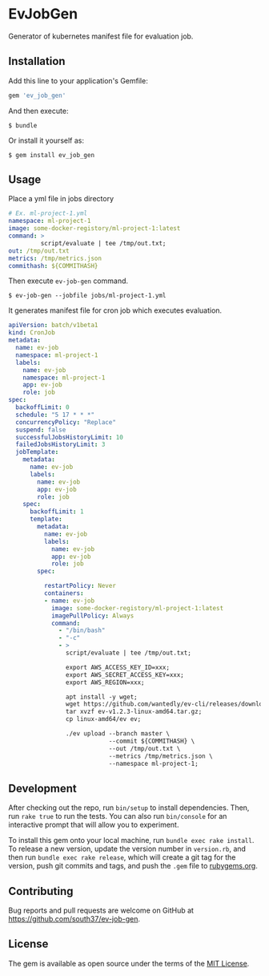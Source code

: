 # EvJobGen
Generator of kubernetes manifest file for evaluation job.

## Installation

Add this line to your application's Gemfile:

```ruby
gem 'ev_job_gen'
```

And then execute:

    $ bundle

Or install it yourself as:

    $ gem install ev_job_gen

## Usage

Place a yml file in jobs directory

```yml
# Ex. ml-project-1.yml
namespace: ml-project-1
image: some-docker-registory/ml-project-1:latest
command: >
         script/evaluate | tee /tmp/out.txt;
out: /tmp/out.txt
metrics: /tmp/metrics.json
commithash: ${COMMITHASH}
```

Then execute `ev-job-gen` command.

```console
$ ev-job-gen --jobfile jobs/ml-project-1.yml
```

It generates manifest file for cron job which executes evaluation.

```yml
apiVersion: batch/v1beta1
kind: CronJob
metadata:
  name: ev-job
  namespace: ml-project-1
  labels:
    name: ev-job
    namespace: ml-project-1
    app: ev-job
    role: job
spec:
  backoffLimit: 0
  schedule: "5 17 * * *"
  concurrencyPolicy: "Replace"
  suspend: false
  successfulJobsHistoryLimit: 10
  failedJobsHistoryLimit: 3
  jobTemplate:
    metadata:
      name: ev-job
      labels:
        name: ev-job
        app: ev-job
        role: job
    spec:
      backoffLimit: 1
      template:
        metadata:
          name: ev-job
          labels:
            name: ev-job
            app: ev-job
            role: job
        spec:

          restartPolicy: Never
          containers:
          - name: ev-job
            image: some-docker-registory/ml-project-1:latest
            imagePullPolicy: Always
            command:
              - "/bin/bash"
              - "-c"
              - >
                script/evaluate | tee /tmp/out.txt;

                export AWS_ACCESS_KEY_ID=xxx;
                export AWS_SECRET_ACCESS_KEY=xxx;
                export AWS_REGION=xxx;

                apt install -y wget;
                wget https://github.com/wantedly/ev-cli/releases/download/v1.2.3/ev-v1.2.3-linux-amd64.tar.gz;
                tar xvzf ev-v1.2.3-linux-amd64.tar.gz;
                cp linux-amd64/ev ev;

                ./ev upload --branch master \
                            --commit ${COMMITHASH} \
                            --out /tmp/out.txt \
                            --metrics /tmp/metrics.json \
                            --namespace ml-project-1;
```

## Development

After checking out the repo, run `bin/setup` to install dependencies. Then, run `rake true` to run the tests. You can also run `bin/console` for an interactive prompt that will allow you to experiment.

To install this gem onto your local machine, run `bundle exec rake install`. To release a new version, update the version number in `version.rb`, and then run `bundle exec rake release`, which will create a git tag for the version, push git commits and tags, and push the `.gem` file to [rubygems.org](https://rubygems.org).

## Contributing

Bug reports and pull requests are welcome on GitHub at https://github.com/south37/ev-job-gen.

## License

The gem is available as open source under the terms of the [MIT License](https://opensource.org/licenses/MIT).
